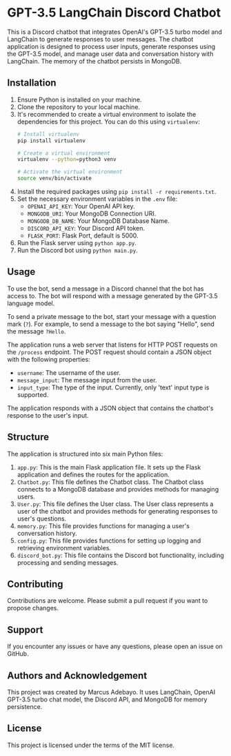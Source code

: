 # GPT-3.5 LangChain Discord Chatbot

This is a Discord chatbot that integrates OpenAI's GPT-3.5 turbo model and LangChain to generate responses to user messages. The chatbot application is designed to process user inputs, generate responses using the GPT-3.5 model, and manage user data and conversation history with LangChain. The memory of the chatbot persists in MongoDB.

## Installation

1. Ensure Python is installed on your machine.
2. Clone the repository to your local machine.
3. It's recommended to create a virtual environment to isolate the dependencies for this project. You can do this using `virtualenv`:
   ```bash
   # Install virtualenv
   pip install virtualenv

   # Create a virtual environment
   virtualenv --python=python3 venv

   # Activate the virtual environment
   source venv/bin/activate
   ```
4. Install the required packages using `pip install -r requirements.txt`.
5. Set the necessary environment variables in the `.env` file:
   - `OPENAI_API_KEY`: Your OpenAI API key.
   - `MONGODB_URI`: Your MongoDB Connection URI.
   - `MONGODB_DB_NAME`: Your MongoDB Database Name.
   - `DISCORD_API_KEY`: Your Discord API token.
   - `FLASK_PORT`: Flask Port, default is 5000.
6. Run the Flask server using `python app.py`.
7. Run the Discord bot using `python main.py`.

## Usage

To use the bot, send a message in a Discord channel that the bot has access to. The bot will respond with a message generated by the GPT-3.5 language model.

To send a private message to the bot, start your message with a question mark (`?`). For example, to send a message to the bot saying "Hello", send the message `?Hello`.

The application runs a web server that listens for HTTP POST requests on the `/process` endpoint. The POST request should contain a JSON object with the following properties:

- `username`: The username of the user.
- `message_input`: The message input from the user.
- `input_type`: The type of the input. Currently, only 'text' input type is supported.

The application responds with a JSON object that contains the chatbot's response to the user's input.

## Structure

The application is structured into six main Python files:

1. `app.py`: This is the main Flask application file. It sets up the Flask application and defines the routes for the application.
2. `Chatbot.py`: This file defines the Chatbot class. The Chatbot class connects to a MongoDB database and provides methods for managing users.
3. `User.py`: This file defines the User class. The User class represents a user of the chatbot and provides methods for generating responses to user's questions.
4. `memory.py`: This file provides functions for managing a user's conversation history.
5. `config.py`: This file provides functions for setting up logging and retrieving environment variables.
6. `discord_bot.py`: This file contains the Discord bot functionality, including processing and sending messages.

## Contributing

Contributions are welcome. Please submit a pull request if you want to propose changes.

## Support

If you encounter any issues or have any questions, please open an issue on GitHub.

## Authors and Acknowledgement

This project was created by Marcus Adebayo. It uses LangChain, OpenAI GPT-3.5 turbo chat model, the Discord API, and MongoDB for memory persistence.

## License

This project is licensed under the terms of the MIT license.

